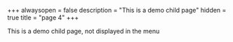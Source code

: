 +++
alwaysopen = false
description = "This is a demo child page"
hidden = true
title = "page 4"
+++

This is a demo child page, not displayed in the menu
